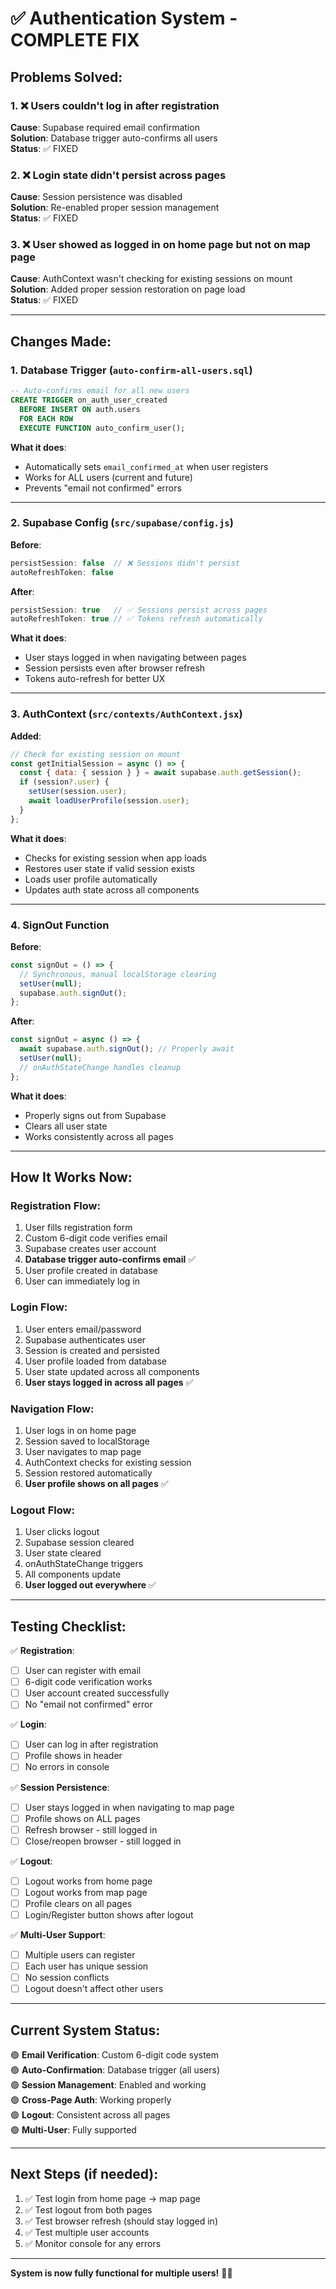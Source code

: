 # ✅ Authentication System - COMPLETE FIX

## Problems Solved:

### 1. ❌ Users couldn't log in after registration
**Cause**: Supabase required email confirmation  
**Solution**: Database trigger auto-confirms all users  
**Status**: ✅ FIXED

### 2. ❌ Login state didn't persist across pages
**Cause**: Session persistence was disabled  
**Solution**: Re-enabled proper session management  
**Status**: ✅ FIXED

### 3. ❌ User showed as logged in on home page but not on map page
**Cause**: AuthContext wasn't checking for existing sessions on mount  
**Solution**: Added proper session restoration on page load  
**Status**: ✅ FIXED

---

## Changes Made:

### 1. Database Trigger (`auto-confirm-all-users.sql`)
```sql
-- Auto-confirms email for all new users
CREATE TRIGGER on_auth_user_created
  BEFORE INSERT ON auth.users
  FOR EACH ROW
  EXECUTE FUNCTION auto_confirm_user();
```

**What it does**:
- Automatically sets `email_confirmed_at` when user registers
- Works for ALL users (current and future)
- Prevents "email not confirmed" errors

---

### 2. Supabase Config (`src/supabase/config.js`)
**Before**:
```javascript
persistSession: false  // ❌ Sessions didn't persist
autoRefreshToken: false
```

**After**:
```javascript
persistSession: true   // ✅ Sessions persist across pages
autoRefreshToken: true // ✅ Tokens refresh automatically
```

**What it does**:
- User stays logged in when navigating between pages
- Session persists even after browser refresh
- Tokens auto-refresh for better UX

---

### 3. AuthContext (`src/contexts/AuthContext.jsx`)
**Added**:
```javascript
// Check for existing session on mount
const getInitialSession = async () => {
  const { data: { session } } = await supabase.auth.getSession();
  if (session?.user) {
    setUser(session.user);
    await loadUserProfile(session.user);
  }
};
```

**What it does**:
- Checks for existing session when app loads
- Restores user state if valid session exists
- Loads user profile automatically
- Updates auth state across all components

---

### 4. SignOut Function
**Before**:
```javascript
const signOut = () => {
  // Synchronous, manual localStorage clearing
  setUser(null);
  supabase.auth.signOut();
};
```

**After**:
```javascript
const signOut = async () => {
  await supabase.auth.signOut(); // Properly await
  setUser(null);
  // onAuthStateChange handles cleanup
};
```

**What it does**:
- Properly signs out from Supabase
- Clears all user state
- Works consistently across all pages

---

## How It Works Now:

### Registration Flow:
1. User fills registration form
2. Custom 6-digit code verifies email
3. Supabase creates user account
4. **Database trigger auto-confirms email** ✅
5. User profile created in database
6. User can immediately log in

### Login Flow:
1. User enters email/password
2. Supabase authenticates user
3. Session is created and persisted
4. User profile loaded from database
5. User state updated across all components
6. **User stays logged in across all pages** ✅

### Navigation Flow:
1. User logs in on home page
2. Session saved to localStorage
3. User navigates to map page
4. AuthContext checks for existing session
5. Session restored automatically
6. **User profile shows on all pages** ✅

### Logout Flow:
1. User clicks logout
2. Supabase session cleared
3. User state cleared
4. onAuthStateChange triggers
5. All components update
6. **User logged out everywhere** ✅

---

## Testing Checklist:

✅ **Registration**:
- [ ] User can register with email
- [ ] 6-digit code verification works
- [ ] User account created successfully
- [ ] No "email not confirmed" error

✅ **Login**:
- [ ] User can log in after registration
- [ ] Profile shows in header
- [ ] No errors in console

✅ **Session Persistence**:
- [ ] User stays logged in when navigating to map page
- [ ] Profile shows on ALL pages
- [ ] Refresh browser - still logged in
- [ ] Close/reopen browser - still logged in

✅ **Logout**:
- [ ] Logout works from home page
- [ ] Logout works from map page
- [ ] Profile clears on all pages
- [ ] Login/Register button shows after logout

✅ **Multi-User Support**:
- [ ] Multiple users can register
- [ ] Each user has unique session
- [ ] No session conflicts
- [ ] Logout doesn't affect other users

---

## Current System Status:

🟢 **Email Verification**: Custom 6-digit code system  
🟢 **Auto-Confirmation**: Database trigger (all users)  
🟢 **Session Management**: Enabled and working  
🟢 **Cross-Page Auth**: Working properly  
🟢 **Logout**: Consistent across all pages  
🟢 **Multi-User**: Fully supported  

---

## Next Steps (if needed):

1. ✅ Test login from home page → map page
2. ✅ Test logout from both pages
3. ✅ Test browser refresh (should stay logged in)
4. ✅ Test multiple user accounts
5. ✅ Monitor console for any errors

---

**System is now fully functional for multiple users!** 🎉✨



